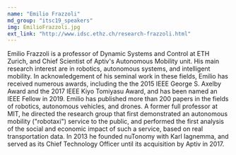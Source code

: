 ```yaml
---
name: "Emilio Frazzoli"
md_group: "itsc19_speakers"
img: EmilioFrazzoli.jpg
ext_link: "http://www.idsc.ethz.ch/research-frazzoli.html"
---
```


Emilio Frazzoli is a professor of Dynamic Systems and Control at ETH Zurich, and Chief Scientist of Aptiv's Autonomous Mobility unit. His main research interest are in robotics, autonomous systems, and intelligent mobility. In acknowledgement of his seminal work in these fields, Emilio has received numerous  awards, including the the 2015 IEEE George S. Axelby Award and the 2017 IEEE Kiyo Tomiyasu Award, and has been named an IEEE Fellow in 2019. Emilio has published more than 200 papers in the fields of robotics, autonomous vehicles, and drones. A former full professor at MIT, he directed the research group that first demonstrated an autonomous mobility ("robotaxi") service to the public, and performed the first analysis of the social and economic impact of such a service, based on real transportation data. In 2013 he founded nuTonomy with Karl Iagnemma, and served as its Chief Technology Officer until its acquisition by Aptiv in 2017. 
